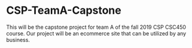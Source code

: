 # CSP-TeamA-Capstone
This will be the capstone project for team A of the fall 2019 CSP CSC450 course.  Our project will be an ecommerce site that can be utilized by any business.
